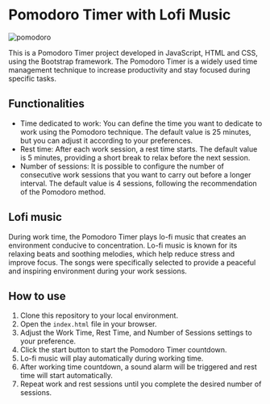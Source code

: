 # Pomodoro Timer with Lofi Music

![pomodoro](https://github.com/ReisLuizito/pomodoro-timer/assets/131827303/46167540-4dfd-457f-ad60-2106f08985bf)

This is a Pomodoro Timer project developed in JavaScript, HTML and CSS, using the Bootstrap framework. The Pomodoro Timer is a widely used time management technique to increase productivity and stay focused during specific tasks.

## Functionalities

- Time dedicated to work: You can define the time you want to dedicate to work using the Pomodoro technique. The default value is 25 minutes, but you can adjust it according to your preferences.
- Rest time: After each work session, a rest time starts. The default value is 5 minutes, providing a short break to relax before the next session.
- Number of sessions: It is possible to configure the number of consecutive work sessions that you want to carry out before a longer interval. The default value is 4 sessions, following the recommendation of the Pomodoro method.

## Lofi music

During work time, the Pomodoro Timer plays lo-fi music that creates an environment conducive to concentration. Lo-fi music is known for its relaxing beats and soothing melodies, which help reduce stress and improve focus. The songs were specifically selected to provide a peaceful and inspiring environment during your work sessions.

## How to use

1. Clone this repository to your local environment.
2. Open the `index.html` file in your browser.
3. Adjust the Work Time, Rest Time, and Number of Sessions settings to your preference.
4. Click the start button to start the Pomodoro Timer countdown.
5. Lo-fi music will play automatically during working time.
6. After working time countdown, a sound alarm will be triggered and rest time will start automatically.
7. Repeat work and rest sessions until you complete the desired number of sessions.
